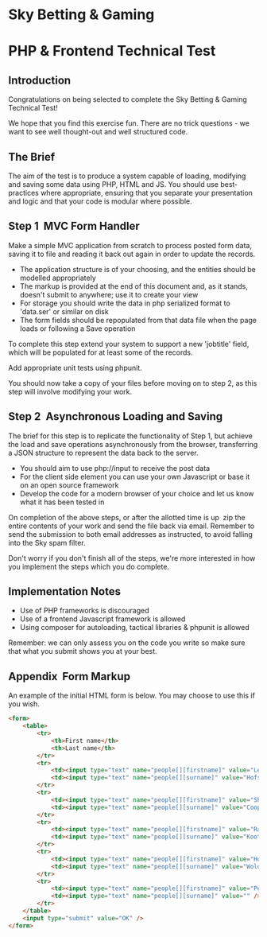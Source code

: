 Sky Betting & Gaming
====

PHP & Frontend Technical Test
===

Introduction
---
Congratulations on being selected to complete the Sky Betting & Gaming Technical Test!

We hope that you find this exercise fun. There are no trick questions - we want to see well thought-out and well structured code.


The Brief
---
The aim of the test is to produce a system capable of loading, modifying and saving some data using PHP, HTML and JS. You should use best­practices where appropriate, ensuring that you separate your presentation and logic and that your code is modular where possible.


Step 1 ­ MVC Form Handler
---

Make a simple MVC application from scratch to process posted form data, saving it to file and reading it back out again in order to update the records.

* The application structure is of your choosing, and the entities should be modelled appropriately
* The markup is provided at the end of this document and, as it stands, doesn't submit to anywhere; use it to create your view
* For storage you should write the data in php serialized format to 'data.ser' or similar on disk
* The form fields should be repopulated from that data file when the page loads or following a Save operation

To complete this step extend your system to support a new 'jobtitle' field, which will be populated for at least some of the records.

Add appropriate unit tests using phpunit.

You should now take a copy of your files before moving on to step 2, as this step will involve modifying your work.

Step 2 ­ Asynchronous Loading and Saving
---

The brief for this step is to replicate the functionality of Step 1, but achieve the load and save operations asynchronously from the browser, transferring a JSON structure to represent the data back to the server.

* You should aim to use php://input to receive the post data
* For the client side element you can use your own Javascript or base it on an open source framework
* Develop the code for a modern browser of your choice and let us know what it has been tested in

On completion of the above steps, or after the allotted time is up ­ zip the entire contents of your work and send the file back via email. Remember to send the submission to both email addresses as instructed, to avoid falling into the Sky spam filter.

Don't worry if you don't finish all of the steps, we're more interested in how you implement the steps which you do complete.

Implementation Notes
---

* Use of PHP frameworks is discouraged
* Use of a frontend Javascript framework is allowed
* Using composer for autoloading, tactical libraries & phpunit is allowed

Remember: we can only assess you on the code you write so make sure that what you submit shows you at your best.

Appendix ­ Form Markup
---

An example of the initial HTML form is below. You may choose to use this if you wish.

```html
<form>
    <table>
        <tr>
            <th>First name</th>
            <th>Last name</th>
        </tr>
        <tr>
            <td><input type="text" name="people[][firstname]" value="Leonard" /></td>
            <td><input type="text" name="people[][surname]" value="Hofstader" /></td>
        </tr>
        <tr>
            <td><input type="text" name="people[][firstname]" value="Sheldon" /></td>
            <td><input type="text" name="people[][surname]" value="Cooper" /></td>
        </tr>
        <tr>
            <td><input type="text" name="people[][firstname]" value="Raj" /></td>
            <td><input type="text" name="people[][surname]" value="Koothrapali" /></td>
        </tr>
        <tr>
            <td><input type="text" name="people[][firstname]" value="Howard" /></td>
            <td><input type="text" name="people[][surname]" value="Wolowitz" /></td>
        </tr>
        <tr>
            <td><input type="text" name="people[][firstname]" value="Penny" /></td>
            <td><input type="text" name="people[][surname]" value="" /></td>
        </tr>
    </table>
    <input type="submit" value="OK" />
</form>
```

